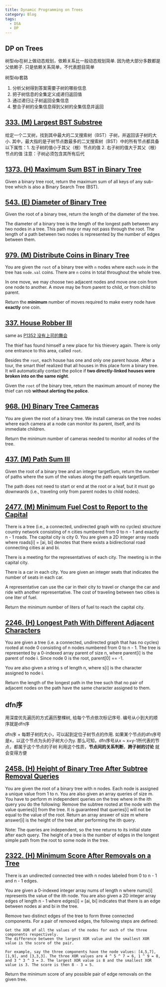 ```yaml
---
title: Dynamic Programming on Trees
category: Blog
tags:
  - DSA
  - DP
---
```


## DP on Trees
树型dp在树上做动态规划，依赖关系比一般动态规划简单. 因为绝大部分多数都是父依赖子. 只是依赖关系简单，不代表题目简单

树型dp套路
1. 分析父树得到答案需要子树的哪些信息
2. 把子树信息的全集定义成递归返回值
3. 通过递归让子树返回全集信息
4. 整合子树的全集信息得到父树的全集信息并返回

## [333. (M) Largest BST Substree](https://leetcode.com/problems/largest-bst-subtree/description/)
给定一个二叉树，找到其中最大的二叉搜索树（BST）子树，并返回该子树的大小. 其中，最大指的是子树节点数最多的二叉搜索树（BST）中的所有节点都具备以下属性：1. 左子树的值小于其父（根）节点的值 2. 右子树的值大于其父（根）节点的值
注意：子树必须包含其所有后代

## [1373. (H) Maximum Sum BST in Binary Tree](https://leetcode.com/problems/maximum-sum-bst-in-binary-tree/description/)
Given a binary tree root, return the maximum sum of all keys of any sub-tree which is also a Binary Search Tree (BST).

## [543. (E) Diameter of Binary Tree](https://leetcode.com/problems/diameter-of-binary-tree/description/)
Given the root of a binary tree, return the length of the diameter of the tree.

The diameter of a binary tree is the length of the longest path between any two nodes in a tree. This path may or may not pass through the root.
The length of a path between two nodes is represented by the number of edges between them.

## [979. (M) Distribute Coins in Binary Tree](https://leetcode.com/problems/distribute-coins-in-binary-tree/description/)
You are given the `root` of a binary tree with `n` nodes where each `node` in the tree has `node.val` coins. 
There are `n` coins in total throughout the whole tree.

In one move, we may choose two adjacent nodes and move one coin from one node to another. A move may be from parent to child, 
or from child to parent.

Return the **minimum** number of moves required to make every node have **exactly** one coin.

## [337. House Robber III](https://leetcode.com/problems/house-robber-iii/description/)
same as [P1352 没有上司的舞会](https://www.luogu.com.cn/problem/P1352)

The thief has found himself a new place for his thievery again. There is only one entrance to this area, called `root`.

Besides the `root`, each house has one and only one parent house. After a tour, the smart thief realized that all houses 
in this place form a binary tree. It will automatically contact the police if **two directly-linked houses were broken into on the same night**.

Given the `root` of the binary tree, return the maximum amount of money the thief can rob **without alerting the police**.


## [968. (H) Binary Tree Cameras](https://leetcode.com/problems/binary-tree-cameras/description/)
You are given the root of a binary tree. We install cameras on the tree nodes where each camera at a node can monitor its parent, 
itself, and its immediate children.

Return the minimum number of cameras needed to monitor all nodes of the tree.

## [437. (M) Path Sum III](https://leetcode.com/problems/path-sum-iii/description/)
Given the root of a binary tree and an integer targetSum, return the number of paths where the sum of the values 
along the path equals targetSum.

The path does not need to start or end at the root or a leaf, but it must go downwards (i.e., traveling only from parent nodes to child nodes).


## [2477. (M) Minimum Fuel Cost to Report to the Capital](https://leetcode.com/problems/minimum-fuel-cost-to-report-to-the-capital/description/)
There is a tree (i.e., a connected, undirected graph with no cycles) structure country network consisting of n cities 
numbered from 0 to n - 1 and exactly n - 1 roads. The capital city is city 0. You are given a 2D integer array roads 
where roads[i] = [ai, bi] denotes that there exists a bidirectional road connecting cities ai and bi.

There is a meeting for the representatives of each city. The meeting is in the capital city.

There is a car in each city. You are given an integer seats that indicates the number of seats in each car.

A representative can use the car in their city to travel or change the car and ride with another representative. The cost of traveling between two cities is one liter of fuel.

Return the minimum number of liters of fuel to reach the capital city.


## [2246. (H) Longest Path With Different Adjacent Characters](https://leetcode.com/problems/longest-path-with-different-adjacent-characters)
You are given a tree (i.e. a connected, undirected graph that has no cycles) rooted at node 0 consisting of n nodes numbered from 0 to n - 1. 
The tree is represented by a 0-indexed array parent of size n, where parent[i] is the parent of node i. Since node 0 is the root, parent[0] == -1.

You are also given a string s of length n, where s[i] is the character assigned to node i.

Return the length of the longest path in the tree such that no pair of adjacent nodes on the path have the same character assigned to them.


## dfn序
用深度优先遍历的方式遍历整棵树, 给每个节点依次标记序号. 编号从小到大的顺序就是dfn序

dfn序 + 每颗子树的大小，可以起到定位子树节点的作用. 如果某个节点的dfn序号是x，以这个节点为头的子树大小为y. 
那么可知，dfn序号从x ~ x+y-1所代表的节点，都属于这个节点的子树
利用这个性质，**节点间的关系判断**，**跨子树的讨论** 就会变得方便

## [2458. (H) Height of Binary Tree After Subtree Removal Queries](https://leetcode.com/problems/height-of-binary-tree-after-subtree-removal-queries/description/)
You are given the root of a binary tree with n nodes. Each node is assigned a unique value from 1 to n. 
You are also given an array queries of size m.
You have to perform m independent queries on the tree where in the ith query you do the following:
Remove the subtree rooted at the node with the value queries[i] from the tree. It is guaranteed that queries[i] will not be equal to 
the value of the root.
Return an array answer of size m where answer[i] is the height of the tree after performing the ith query.

Note:
    The queries are independent, so the tree returns to its initial state after each query.
    The height of a tree is the number of edges in the longest simple path from the root to some node in the tree.

## [2322. (H) Minimum Score After Removals on a Tree](https://leetcode.com/problems/minimum-score-after-removals-on-a-tree/description/)
There is an undirected connected tree with n nodes labeled from 0 to n - 1 and n - 1 edges.

You are given a 0-indexed integer array nums of length n where nums[i] represents the value of the ith node. You are also given 
a 2D integer array edges of length n - 1 where edges[i] = [ai, bi] indicates that there is an edge between nodes ai and bi in the tree.

Remove two distinct edges of the tree to form three connected components. For a pair of removed edges, the following steps are defined:

    Get the XOR of all the values of the nodes for each of the three components respectively.
    The difference between the largest XOR value and the smallest XOR value is the score of the pair.

    For example, say the three components have the node values: [4,5,7], [1,9], and [3,3,3]. The three XOR values are 4 ^ 5 ^ 7 = 6, 1 ^ 9 = 8, and 3 ^ 3 ^ 3 = 3. The largest XOR value is 8 and the smallest XOR value is 3. The score is then 8 - 3 = 5.

Return the minimum score of any possible pair of edge removals on the given tree.

 






